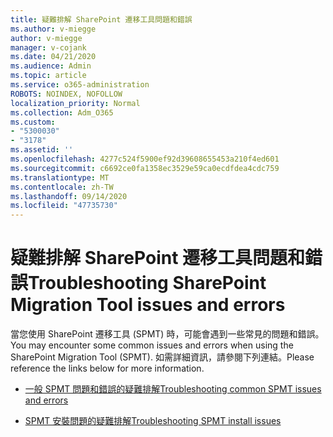 ```yaml
---
title: 疑難排解 SharePoint 遷移工具問題和錯誤
ms.author: v-miegge
author: v-miegge
manager: v-cojank
ms.date: 04/21/2020
ms.audience: Admin
ms.topic: article
ms.service: o365-administration
ROBOTS: NOINDEX, NOFOLLOW
localization_priority: Normal
ms.collection: Adm_O365
ms.custom:
- "5300030"
- "3178"
ms.assetid: ''
ms.openlocfilehash: 4277c524f5900ef92d39608655453a210f4ed601
ms.sourcegitcommit: c6692ce0fa1358ec3529e59ca0ecdfdea4cdc759
ms.translationtype: MT
ms.contentlocale: zh-TW
ms.lasthandoff: 09/14/2020
ms.locfileid: "47735730"
---
```

# <a name="troubleshooting-sharepoint-migration-tool-issues-and-errors"></a><span data-ttu-id="315dc-102">疑難排解 SharePoint 遷移工具問題和錯誤</span><span class="sxs-lookup"><span data-stu-id="315dc-102">Troubleshooting SharePoint Migration Tool issues and errors</span></span>

<span data-ttu-id="315dc-103">當您使用 SharePoint 遷移工具 (SPMT) 時，可能會遇到一些常見的問題和錯誤。</span><span class="sxs-lookup"><span data-stu-id="315dc-103">You may encounter some common issues and errors when using the SharePoint Migration Tool (SPMT).</span></span> <span data-ttu-id="315dc-104">如需詳細資訊，請參閱下列連結。</span><span class="sxs-lookup"><span data-stu-id="315dc-104">Please reference the links below for more information.</span></span>

- [<span data-ttu-id="315dc-105">一般 SPMT 問題和錯誤的疑難排解</span><span class="sxs-lookup"><span data-stu-id="315dc-105">Troubleshooting common SPMT issues and errors</span></span>](https://docs.microsoft.com/sharepointmigration/troubleshooting-common-spmt-issues)

- [<span data-ttu-id="315dc-106">SPMT 安裝問題的疑難排解</span><span class="sxs-lookup"><span data-stu-id="315dc-106">Troubleshooting SPMT install issues</span></span>](https://docs.microsoft.com/sharepointmigration/spmt-install-issues)
